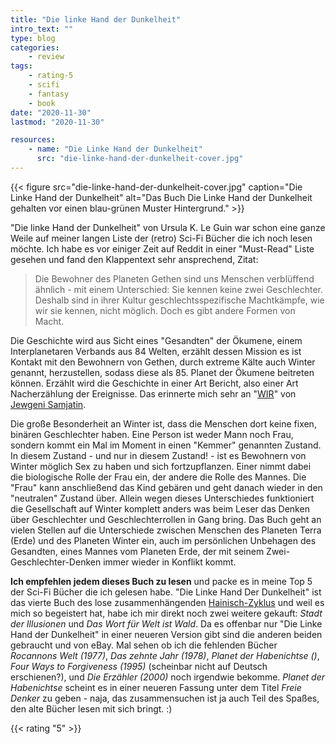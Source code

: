 ```yaml
---
title: "Die linke Hand der Dunkelheit"
intro_text: ""
type: blog
categories:
    - review
tags:
    - rating-5
    - scifi
    - fantasy
    - book
date: "2020-11-30"
lastmod: "2020-11-30"

resources:
    - name: "Die Linke Hand der Dunkelheit"
      src: "die-linke-hand-der-dunkelheit-cover.jpg"
---
```


{{< figure src="die-linke-hand-der-dunkelheit-cover.jpg" caption="Die Linke Hand der Dunkelheit" alt="Das Buch Die Linke Hand der Dunkelheit gehalten vor einen blau-grünen Muster Hintergrund." >}}

"Die linke Hand der Dunkelheit" von Ursula K. Le Guin war schon eine ganze Weile auf meiner langen Liste der (retro) Sci-Fi Bücher die ich noch lesen möchte. Ich habe es vor einiger Zeit auf Reddit in einer "Must-Read" Liste gesehen und fand den Klappentext sehr ansprechend, Zitat:

> Die Bewohner des Planeten Gethen sind uns Menschen verblüffend ähnlich - mit einem Unterschied: Sie kennen keine zwei Geschlechter. Deshalb sind in ihrer Kultur geschlechtsspezifische Machtkämpfe, wie wir sie kennen, nicht möglich. Doch es gibt andere Formen von Macht.

Die Geschichte wird aus Sicht eines "Gesandten" der Ökumene, einem Interplanetaren Verbands aus 84 Welten, erzählt dessen Mission es ist Kontakt mit den Bewohnern von Gethen, durch extreme Kälte auch Winter genannt, herzustellen, sodass diese als 85. Planet der Ökumene beitreten können. Erzählt wird die Geschichte in einer Art Bericht, also einer Art Nacherzählung der Ereignisse. Das erinnerte mich sehr an "[WIR](https://de.wikipedia.org/wiki/Wir_(Roman))" von [Jewgeni Samjatin](https://de.wikipedia.org/wiki/Jewgeni_Iwanowitsch_Samjatin).

Die große Besonderheit an Winter ist, dass die Menschen dort keine fixen, binären Geschlechter haben. Eine Person ist weder Mann noch Frau, sondern kommt ein Mal im Moment in einen "Kemmer" genannten Zustand. In diesem Zustand - und nur in diesem Zustand! - ist es Bewohnern von Winter möglich Sex zu haben und sich fortzupflanzen. Einer nimmt dabei die biologische Rolle der Frau ein, der andere die Rolle des Mannes. Die "Frau" kann anschließend das Kind gebären und geht danach wieder in den "neutralen" Zustand über. Allein wegen dieses Unterschiedes funktioniert die Gesellschaft auf Winter komplett anders was beim Leser das Denken über Geschlechter und Geschlechterrollen in Gang bring. Das Buch geht an vielen Stellen auf die Unterschiede zwischen Menschen des Planeten Terra (Erde) und des Planeten Winter ein, auch im persönlichen Unbehagen des Gesandten, eines Mannes vom Planeten Erde, der mit seinem Zwei-Geschlechter-Denken immer wieder in Konflikt kommt.

**Ich empfehlen jedem dieses Buch zu lesen** und packe es in meine Top 5 der Sci-Fi Bücher die ich gelesen habe. "Die Linke Hand Der Dunkelheit" ist das vierte Buch des lose zusammenhängenden [Hainisch-Zyklus](https://de.wikipedia.org/wiki/Hainish-Zyklus) und weil es mich so begeistert hat, habe ich mir direkt noch zwei weitere gekauft: _Stadt der Illusionen_ und _Das Wort für Welt ist Wald_. Da es offenbar nur "Die Linke Hand der Dunkelheit" in einer neueren Version gibt sind die anderen beiden gebraucht und von eBay. Mal sehen ob ich die fehlenden Bücher _Rocannons Welt (1977)_, _Das zehnte Jahr (1978)_, _Planet der Habenichtse ()_, _Four Ways to Forgiveness (1995)_ (scheinbar nicht auf Deutsch erschienen?), und _Die Erzähler (2000)_ noch irgendwie bekomme. _Planet der Habenichtse_ scheint es in einer neueren Fassung unter dem Titel _Freie Denker_ zu geben - naja, das zusammensuchen ist ja auch Teil des Spaßes, den alte Bücher lesen mit sich bringt. :)

{{< rating "5" >}}